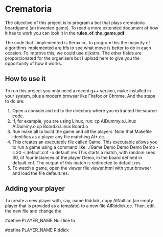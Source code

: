 # Crematoria
The objective of this project is to program a bot that plays crematoria boardgame (an invented game). To read a more extended document of how it has to work you can look it in the **rules_of_the_game.pdf**

The code that I implemented is Serox.cc, to program this the majority of algorithms implemented are bfs to see what move is better to do in each ocasion. To improve this, we could use dijkstra. The other fields are proporcionated for the organisers but I upload here to give you the opportunity of how it works.

## How to use it

To run this project you only need a recent g++ version, make installed in your system, plus a modern browser like Firefox or Chrome. And the steps to do are:
1) Open a console and cd to the directory where you extracted the source code.
2) If, for example, you are using Linux, run:
cp AIDummy.o.Linux AIDummy.o
cp Board.o.Linux Board.o
3) Run
make all
to build the game and all the players. Note that Makefile identifies as a player any file matching AI*.cc.
4) This creates an executable file called Game. This executable allows you to run a game using a command like:
./Game Demo Demo Demo Demo -s 30 -i default.cnf -o default.res
This starts a match, with random seed 30, of four instances of the player Demo, in the board defined in default.cnf. The output of this match is redirected to default.res.
5) To watch a game, open the viewer file viewer.html with your browser and load the file default.res.

## Adding your player

To create a new player with, say, name Riddick, copy AINull.cc (an empty player that is provided as a template) to a new file AIRiddick.cc. Then, edit the new file and change the

#define PLAYER_NAME Null
line to

#define PLAYER_NAME Riddick

